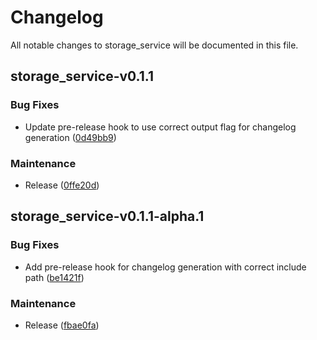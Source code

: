 # Changelog
All notable changes to storage_service will be documented in this file.
## storage_service-v0.1.1


### Bug Fixes

- Update pre-release hook to use correct output flag for changelog generation ([0d49bb9](https://github.com/mag1cfrog/stock_trading_bot/commit/0d49bb9db7dc8b039f5ec93c7967bbdbcba4c6ef))


### Maintenance

- Release ([0ffe20d](https://github.com/mag1cfrog/stock_trading_bot/commit/0ffe20d543e2367c4c277afb87aa963282df207f))

## storage_service-v0.1.1-alpha.1


### Bug Fixes

- Add pre-release hook for changelog generation with correct include path ([be1421f](https://github.com/mag1cfrog/stock_trading_bot/commit/be1421fa5ce433522cd839577ca3381f5f5ec42f))


### Maintenance

- Release ([fbae0fa](https://github.com/mag1cfrog/stock_trading_bot/commit/fbae0fae1aee46c69954d73a2b043d3a86c45ffd))

